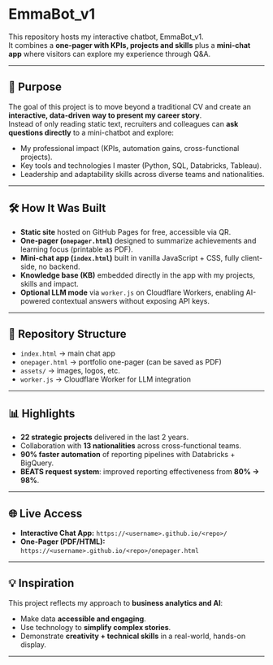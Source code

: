 # EmmaBot_v1

This repository hosts my interactive chatbot, EmmaBot_v1.   
It combines a **one-pager with KPIs, projects and skills** plus a **mini-chat app** where visitors can explore my experience through Q&A.

---

## 🎯 Purpose

The goal of this project is to move beyond a traditional CV and create an **interactive, data-driven way to present my career story**.  
Instead of only reading static text, recruiters and colleagues can **ask questions directly** to a mini-chatbot and explore:

- My professional impact (KPIs, automation gains, cross-functional projects).  
- Key tools and technologies I master (Python, SQL, Databricks, Tableau).  
- Leadership and adaptability skills across diverse teams and nationalities.  

---

## 🛠️ How It Was Built

- **Static site** hosted on GitHub Pages for free, accessible via QR.  
- **One-pager (`onepager.html`)** designed to summarize achievements and learning focus (printable as PDF).  
- **Mini-chat app (`index.html`)** built in vanilla JavaScript + CSS, fully client-side, no backend.  
- **Knowledge base (KB)** embedded directly in the app with my projects, skills and impact.  
- **Optional LLM mode** via `worker.js` on Cloudflare Workers, enabling AI-powered contextual answers without exposing API keys.  

---

## 📂 Repository Structure

- `index.html` → main chat app  
- `onepager.html` → portfolio one-pager (can be saved as PDF)  
- `assets/` → images, logos, etc.  
- `worker.js` → Cloudflare Worker for LLM integration  

---

## 📊 Highlights

- **22 strategic projects** delivered in the last 2 years.  
- Collaboration with **13 nationalities** across cross-functional teams.  
- **90% faster automation** of reporting pipelines with Databricks + BigQuery.  
- **BEATS request system**: improved reporting effectiveness from **80% → 98%**.  

---

## 🌐 Live Access

- **Interactive Chat App:** `https://<username>.github.io/<repo>/`  
- **One-Pager (PDF/HTML):** `https://<username>.github.io/<repo>/onepager.html`  

---

## 💡 Inspiration

This project reflects my approach to **business analytics and AI**:  
- Make data **accessible and engaging**.  
- Use technology to **simplify complex stories**.  
- Demonstrate **creativity + technical skills** in a real-world, hands-on display.  



---

